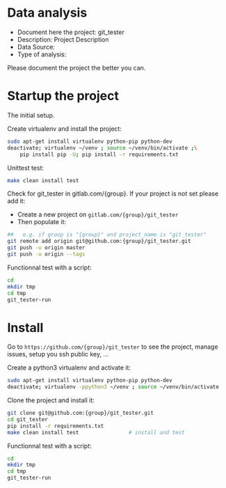 # Data analysis
- Document here the project: git_tester
- Description: Project Description
- Data Source:
- Type of analysis:

Please document the project the better you can.

# Startup the project

The initial setup.

Create virtualenv and install the project:
```bash
sudo apt-get install virtualenv python-pip python-dev
deactivate; virtualenv ~/venv ; source ~/venv/bin/activate ;\
    pip install pip -U; pip install -r requirements.txt
```

Unittest test:
```bash
make clean install test
```

Check for git_tester in gitlab.com/{group}.
If your project is not set please add it:

- Create a new project on `gitlab.com/{group}/git_tester`
- Then populate it:

```bash
##   e.g. if group is "{group}" and project_name is "git_tester"
git remote add origin git@github.com:{group}/git_tester.git
git push -u origin master
git push -u origin --tags
```

Functionnal test with a script:

```bash
cd
mkdir tmp
cd tmp
git_tester-run
```

# Install

Go to `https://github.com/{group}/git_tester` to see the project, manage issues,
setup you ssh public key, ...

Create a python3 virtualenv and activate it:

```bash
sudo apt-get install virtualenv python-pip python-dev
deactivate; virtualenv -ppython3 ~/venv ; source ~/venv/bin/activate
```

Clone the project and install it:

```bash
git clone git@github.com:{group}/git_tester.git
cd git_tester
pip install -r requirements.txt
make clean install test                # install and test
```
Functionnal test with a script:

```bash
cd
mkdir tmp
cd tmp
git_tester-run
```
